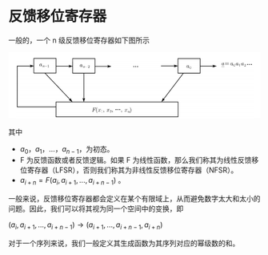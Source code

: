 # 反馈移位寄存器

一般的，一个 n 级反馈移位寄存器如下图所示

![image-20180712201048987](/crypto/streamcipher/fsr/figure/n-fsr.png)

其中

- $a_0$，$a_1$，…，$a_{n-1}$，为初态。
- F 为反馈函数或者反馈逻辑。如果 F 为线性函数，那么我们称其为线性反馈移位寄存器（LFSR），否则我们称其为非线性反馈移位寄存器（NFSR）。
- $a_{i+n}=F(a_i,a_{i+1},...,a_{i+n-1})$ 。

一般来说，反馈移位寄存器都会定义在某个有限域上，从而避免数字太大和太小的问题。因此，我们可以将其视为同一个空间中的变换，即

$(a_i,a_{i+1},...,a_{i+n-1}) \rightarrow (a_{i+1},...,a_{i+n-1},a_{i+n})$

对于一个序列来说，我们一般定义其生成函数为其序列对应的幂级数的和。
